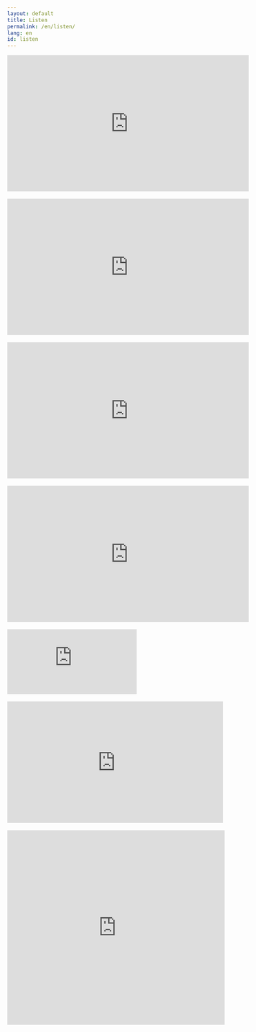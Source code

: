 ```yaml
---
layout: default
title: Listen
permalink: /en/listen/
lang: en
id: listen
---
```



<div class="video">
<iframe width="560" height="315" src="https://www.youtube.com/watch?v=99OqAnWsw1M" frameborder="0" allow="accelerometer; autoplay; encrypted-media; gyroscope; picture-in-picture" allowfullscreen></iframe>
</div>

<br/>

<div class="video">
<iframe width="560" height="315" src="https://www.youtube.com/watch?v=S6zxmoBuBnc&ab_channel=AnniLaukkanen" frameborder="0" allow="accelerometer; autoplay; encrypted-media; gyroscope; picture-in-picture" allowfullscreen></iframe>
</div>

<br/>

<div class="video">
<iframe width="560" height="315" src="https://www.youtube.com/embed/s3EkzvsbVZw?start=17" frameborder="0" allow="accelerometer; autoplay; encrypted-media; gyroscope; picture-in-picture" allowfullscreen></iframe>
</div>

<br/>

<div class="video">
<iframe width="560" height="315" src="https://www.youtube.com/embed/JCnfQejWKLs" frameborder="0" allow="accelerometer; autoplay; encrypted-media; gyroscope; picture-in-picture" allowfullscreen></iframe>
</div>

<br/>


<div class="video">
<iframe src="https://player.vimeo.com/video/123874424?color=ffffff&byline=0&portrait=0"  frameborder="0" webkitallowfullscreen mozallowfullscreen allowfullscreen></iframe>
</div>

<br/>

<div class="video">
<iframe src="https://player.vimeo.com/video/124854081?color=ffffff&byline=0&portrait=0" width="500" height="281" frameborder="0" webkitallowfullscreen mozallowfullscreen allowfullscreen></iframe>
</div>


<br/>

<div class="video">
<iframe width="100%" height="450" scrolling="no" frameborder="no" src="https://w.soundcloud.com/player/?url=https%3A//api.soundcloud.com/playlists/103541231&amp;auto_play=false&amp;hide_related=false&amp;show_comments=true&amp;show_user=false&amp;show_artwork=false&amp;show_reposts=false&amp;visual=true"></iframe>
</div>
